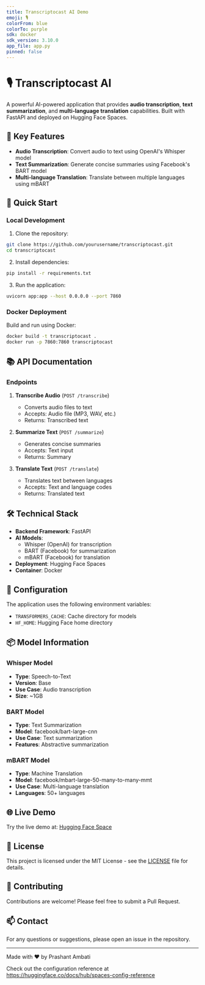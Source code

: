 ```yaml
---
title: Transcriptocast AI Demo
emoji: 🎙️
colorFrom: blue
colorTo: purple
sdk: docker
sdk_version: 3.10.0
app_file: app.py
pinned: false
---
```


# 🎙️ Transcriptocast AI

A powerful AI-powered application that provides **audio transcription**, **text summarization**, and **multi-language translation** capabilities. Built with FastAPI and deployed on Hugging Face Spaces.

## 🌟 Key Features

- **Audio Transcription**: Convert audio to text using OpenAI's Whisper model
- **Text Summarization**: Generate concise summaries using Facebook's BART model
- **Multi-language Translation**: Translate between multiple languages using mBART

## 🚀 Quick Start

### Local Development

1. Clone the repository:
```bash
git clone https://github.com/yourusername/transcriptocast.git
cd transcriptocast
```

2. Install dependencies:
```bash
pip install -r requirements.txt
```

3. Run the application:
```bash
uvicorn app:app --host 0.0.0.0 --port 7860
```

### Docker Deployment

Build and run using Docker:
```bash
docker build -t transcriptocast .
docker run -p 7860:7860 transcriptocast
```

## 📚 API Documentation

### Endpoints

1. **Transcribe Audio** (`POST /transcribe`)
   - Converts audio files to text
   - Accepts: Audio file (MP3, WAV, etc.)
   - Returns: Transcribed text

2. **Summarize Text** (`POST /summarize`)
   - Generates concise summaries
   - Accepts: Text input
   - Returns: Summary

3. **Translate Text** (`POST /translate`)
   - Translates text between languages
   - Accepts: Text and language codes
   - Returns: Translated text

## 🛠️ Technical Stack

- **Backend Framework**: FastAPI
- **AI Models**:
  - Whisper (OpenAI) for transcription
  - BART (Facebook) for summarization
  - mBART (Facebook) for translation
- **Deployment**: Hugging Face Spaces
- **Container**: Docker

## 🔧 Configuration

The application uses the following environment variables:
- `TRANSFORMERS_CACHE`: Cache directory for models
- `HF_HOME`: Hugging Face home directory

## 📦 Model Information

### Whisper Model
- **Type**: Speech-to-Text
- **Version**: Base
- **Use Case**: Audio transcription
- **Size**: ~1GB

### BART Model
- **Type**: Text Summarization
- **Model**: facebook/bart-large-cnn
- **Use Case**: Text summarization
- **Features**: Abstractive summarization

### mBART Model
- **Type**: Machine Translation
- **Model**: facebook/mbart-large-50-many-to-many-mmt
- **Use Case**: Multi-language translation
- **Languages**: 50+ languages

## 🌐 Live Demo

Try the live demo at: [Hugging Face Space](https://huggingface.co/spaces/Prashant26am/transcriptocast-demo)

## 📝 License

This project is licensed under the MIT License - see the [LICENSE](LICENSE) file for details.

## 🤝 Contributing

Contributions are welcome! Please feel free to submit a Pull Request.

## 📫 Contact

For any questions or suggestions, please open an issue in the repository.

---
Made with ❤️ by Prashant Ambati

Check out the configuration reference at https://huggingface.co/docs/hub/spaces-config-reference 
